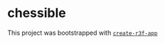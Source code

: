 # chessible

This project was bootstrapped with [`create-r3f-app`](https://github.com/utsuboco/create-r3f-app)